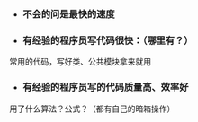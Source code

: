 + ### 不会的问是最快的速度
+ ### 有经验的程序员写代码很快：（哪里有？）
常用的代码，写好类、公共模块拿来就用
+ ### 有经验的程序员写的代码质量高、效率好
用了什么算法？公式？（都有自己的暗箱操作）
